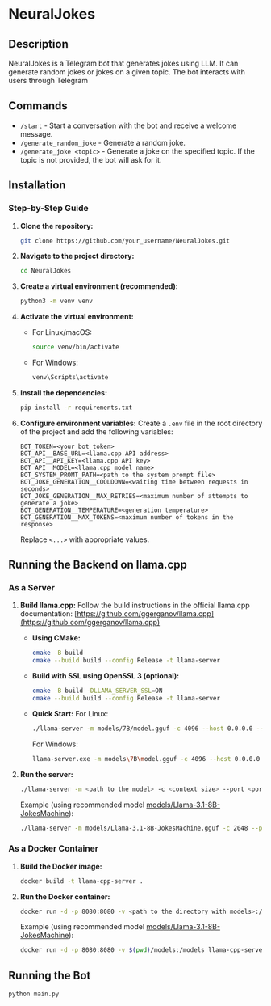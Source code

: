  # NeuralJokes

## Description

NeuralJokes is a Telegram bot that generates jokes using LLM. It can generate random jokes or jokes on a given topic. The bot interacts with users through Telegram

## Commands

- `/start` - Start a conversation with the bot and receive a welcome message.
- `/generate_random_joke` - Generate a random joke.
- `/generate_joke <topic>` - Generate a joke on the specified topic. If the topic is not provided, the bot will ask for it.

## Installation

### Step-by-Step Guide

1. **Clone the repository:**
    ```bash
    git clone https://github.com/your_username/NeuralJokes.git
    ```

2. **Navigate to the project directory:**
    ```bash
    cd NeuralJokes
    ```

3. **Create a virtual environment (recommended):**
    ```bash
    python3 -m venv venv
    ```

4. **Activate the virtual environment:**
    - For Linux/macOS:
        ```bash
        source venv/bin/activate
        ```
    - For Windows:
        ```bash
        venv\Scripts\activate
        ```

5. **Install the dependencies:**
    ```bash
    pip install -r requirements.txt
    ```

6. **Configure environment variables:**
    Create a `.env` file in the root directory of the project and add the following variables:
    ```plaintext
    BOT_TOKEN=<your bot token>
    BOT_API__BASE_URL=<llama.cpp API address>
    BOT_API__API_KEY=<llama.cpp API key>
    BOT_API__MODEL=<llama.cpp model name>
    BOT_SYSTEM_PROMT_PATH=<path to the system prompt file>
    BOT_JOKE_GENERATION__COOLDOWN=<waiting time between requests in seconds>
    BOT_JOKE_GENERATION__MAX_RETRIES=<maximum number of attempts to generate a joke>
    BOT_GENERATION__TEMPERATURE=<generation temperature>
    BOT_GENERATION__MAX_TOKENS=<maximum number of tokens in the response>
    ```
    Replace `<...>` with appropriate values.

## Running the Backend on llama.cpp

### As a Server

1. **Build llama.cpp:**
    Follow the build instructions in the official llama.cpp documentation: [https://github.com/ggerganov/llama.cpp](https://github.com/ggerganov/llama.cpp)

    - **Using CMake:**
        ```bash
        cmake -B build
        cmake --build build --config Release -t llama-server
        ```

    - **Build with SSL using OpenSSL 3 (optional):**
        ```bash
        cmake -B build -DLLAMA_SERVER_SSL=ON
        cmake --build build --config Release -t llama-server
        ```

    - **Quick Start:**
        For Linux:
        ```bash
        ./llama-server -m models/7B/model.gguf -c 4096 --host 0.0.0.0 --port 1234
        ```

        For Windows:
        ```bash
        llama-server.exe -m models\7B\model.gguf -c 4096 --host 0.0.0.0 --port 1234
        ```

2. **Run the server:**
    ```bash
    ./llama-server -m <path to the model> -c <context size> --port <port>
    ```

    Example (using recommended model [models/Llama-3.1-8B-JokesMachine](https://huggingface.co/kentfoong/Llama-3.1-8B-JokesMachine)):
    ```bash
    ./llama-server -m models/Llama-3.1-8B-JokesMachine.gguf -c 2048 --port 8080
    ```

### As a Docker Container

1. **Build the Docker image:**
    ```bash
    docker build -t llama-cpp-server .
    ```

2. **Run the Docker container:**
    ```bash
    docker run -d -p 8080:8080 -v <path to the directory with models>:/models llama-cpp-server -m /models/<model name> -c <context size>
    ```

    Example (using recommended model [models/Llama-3.1-8B-JokesMachine](https://huggingface.co/kentfoong/Llama-3.1-8B-JokesMachine)):
    ```bash
    docker run -d -p 8080:8080 -v $(pwd)/models:/models llama-cpp-server -m /models/Llama-3.1-8B-JokesMachine.gguf -c 4096
    ```

## Running the Bot

```bash
python main.py
```
